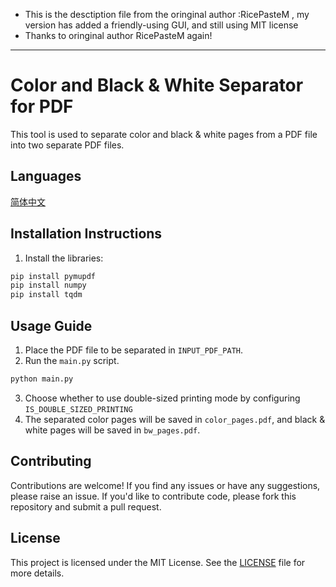 - This is the desctiption file from the oringinal author :RicePasteM , my version has added a friendly-using GUI, and still using MIT license
- Thanks to oringinal author RicePasteM again!

---

# Color and Black & White Separator for PDF

This tool is used to separate color and black & white pages from a PDF file into two separate PDF files.

## Languages
<a href="./README-zh_cn.md">简体中文</a>

## Installation Instructions

1. Install the libraries:

```bash
pip install pymupdf
pip install numpy
pip install tqdm
```

## Usage Guide

1. Place the PDF file to be separated in `INPUT_PDF_PATH`.
2. Run the `main.py` script.

```bash
python main.py
```
3. Choose whether to use double-sized printing mode by configuring `IS_DOUBLE_SIZED_PRINTING`
4. The separated color pages will be saved in `color_pages.pdf`, and black & white pages will be saved in `bw_pages.pdf`.

## Contributing

Contributions are welcome! If you find any issues or have any suggestions, please raise an issue. If you'd like to contribute code, please fork this repository and submit a pull request.

## License

This project is licensed under the MIT License. See the [LICENSE](LICENSE) file for more details.
